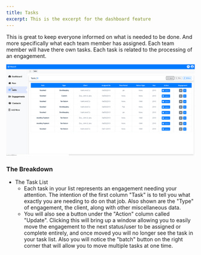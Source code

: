 ```yaml
---
title: Tasks
excerpt: This is the excerpt for the dashboard feature
---
```


This is great to keep everyone informed on what is needed to be done. And more specifically what each team member has assigned. Each team member will have there own tasks. Each task is related to the processing of an engagement.

![Workflow task management system](../static/img/task-feature.png)

### The Breakdown

* The Task List
    * Each task in your list represents an engagement needing your attention. The intention of the first column "Task" is to tell you what exactly you are needing to do on that job. Also shown are the "Type" of engagement, the client, along with other miscellaneous data.
    * You will also see a button under the "Action" column called "Update". Clicking this will bring up a window allowing you to easily move the engagement to the next status/user to be assigned or complete entirely, and once moved you will no longer see the task in your task list. Also you will notice the "batch" button on the right corner that will allow you to move multiple tasks at one time.
